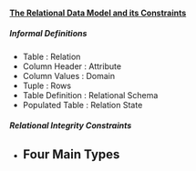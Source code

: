 #### <u>The Relational Data Model and its Constraints</u>

##### Informal Definitions
- Table : Relation
- Column Header : Attribute
- Column Values : Domain
- Tuple : Rows
- Table Definition : Relational Schema
- Populated Table : Relation State

##### Relational Integrity Constraints
- Four Main Types
	- 
